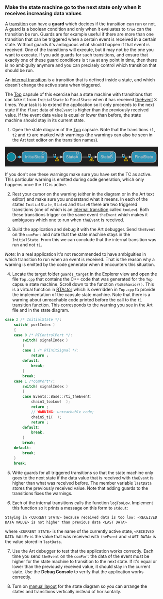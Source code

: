 ### Make the state machine go to the next state only when it receives increasing data values

A [transition](https://secure-dev-ops.github.io/code-realtime/art-lang/#transition) can have a **guard** which decides if the transition can run or not. A guard is a boolean condition and only when it evaluates to `true` can the transition be run. Guards are for example useful if there are more than one transition that can be triggered when a certain event is received in a certain state. Without guards it's ambiguous what should happen if that event is received. One of the transitions will execute, but it may not be the one you want to execute. If you add guards for such transitions, and ensure that exactly one of these guard conditions is `true` at any point in time, then there is no ambiguity anymore and you can precisely control which transition that should be run.

An [internal transition](https://secure-dev-ops.github.io/code-realtime/art-lang/#internal-transition) is a transition that is defined inside a state, and which doesn't change the active state when triggered.

The <a class="open-file-link" href="Top.art">Top</a> capsule of this exercise has a state machine with transitions that can take it from `InitialState` to `FinalState` when it has received <a class="open-file-link" href="Events.art">theEvent</a> 3 times. Your task is to extend the application so it only proceeds to the next state if the `float` data of `theEvent` is higher than the previously received value. If the event data value is equal or lower than before, the state machine should stay in its current state.

1. Open the state diagram of the <a class="open-file-link" href="Top.art">Top</a> capsule. Note that the transitions `t1`, `t2` and `t3` are marked with warnings (the warnings can also be seen in the Art text editor on the transition names).

![](transition_warnings.png)

If you don't see these warnings make sure you have set the TC as active. This particular warning is emitted during code generation, which only happens once the TC is active.

2. Rest your cursor on the warning (either in the diagram or in the Art text editor) and make sure you understand what it means. In each of the states `InitialState`, `StateA` and `StateB` there are two triggered transitions (one of which is an [internal transition](https://secure-dev-ops.github.io/code-realtime/art-lang/#internal-transition) called `tooLow`). Both these transitions trigger on the same event `theEvent` which makes it ambiguous which one to run when `theEvent` is received.

3. Build the application and debug it with the Art debugger. Send `theEvent` on the `comPort` and note that the state machine stays in the `InitialState`. From this we can conclude that the internal transition was run and not `t1`.

_Note:_ In a real application it's not recommended to have ambiguities in which transition to run when an event is received. That is the reason why a warning is emitted by the code generator when it encounters this situation.

4. Locate the target folder `guards_target` in the Explorer view and open the file `Top.cpp` that contains the C++ code that was generated for the `Top` capsule state machine. Scroll down to the function `rtsBehavior()`. This is a virtual function in [RTActor](https://secure-dev-ops.github.io/code-realtime/targetrts-api/class_r_t_actor.html) which is overridden in `Top.cpp` to provide the implementation of the capsule state machine. Note that there is a warning about unreachable code printed before the call to the `t1` transition function. This corresponds to the warning you see in the Art file and in the state diagram. 

```cpp
case 2 /* InitialState */:
    switch( portIndex )
    {
    case 0 /* RTControlPort */:
        switch( signalIndex )
        {
        case 1 /* RTInitSignal */:
            return ;
        default:
            break;
        }
        break;
    case 1 /*comPort*/:
        switch( signalIndex )
        {
        case Events::Base::rti_theEvent:
            chain1_tooLow(  );
            return ;
            // WARNING: unreachable code;
            chain5_t1(  );
            return ;
        default:
            break;
        }
        break;
    default:
        break;
    }
    break;
```

5. Write guards for all triggered transitions so that the state machine only goes to the next state if the data value that is received with `theEvent` is higher than what was received before. The member variable `lastData` stores the previously received value. Note that adding guards to the transitions fixes the warnings.

6. Each of the internal transitions calls the function `logTooLow`. Implement this function so it prints a message on this form to `stdout`:

```shell
Staying in <CURRENT STATE> because received data is too low: <RECEIVED DATA VALUE> is not higher than previous data <LAST DATA>
```

where `<CURRENT STATE>` is the name of the currently active state, `<RECEIVED DATA VALUE>` is the value that was received with `theEvent` and `<LAST DATA>` is the value stored in `lastData`.

7. Use the Art debugger to test that the application works correctly. Each time you send `theEvent` on the `comPort` the data of the event must be higher for the state machine to transition to the next state. If it's equal or lower than the previously received value, it should stay in the current state. Use the **Debug Console** to verify that the application works correctly.

8. Turn on [manual layout](https://secure-dev-ops.github.io/code-realtime/working-with-art/diagrams/#automatic-vs-manual-layout) for the state diagram so you can arrange the states and transitions vertically instead of horisontally.
